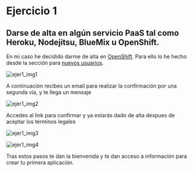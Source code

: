 # Ejercicio 1

## Darse de alta en algún servicio PaaS tal como Heroku, Nodejitsu, BlueMix u OpenShift.

En mi caso he decidido darme de alta en [OpenShift](https://www.openshift.com/). Para ello lo he hecho desde la sección para [nuevos usuarios](https://www.openshift.com/app/account/new).

![ejer1_img1](http://googledrive.com/host/0B5Yam2FWqtZPOUY1RGEyY1ZKLXM/Ejercicio1_1.png)

A continuación recibes un email para realizar la confirmación por una segunda vía, y te llega un mensaje

![ejer1_img2](http://googledrive.com/host/0B5Yam2FWqtZPOUY1RGEyY1ZKLXM/Ejercicio1_2.png)

Accedes al link para confirmar y ya estarás dado de alta despues de aceptar los términos legales

![ejer1_img3](http://googledrive.com/host/0B5Yam2FWqtZPOUY1RGEyY1ZKLXM/Ejercicio1_3.png)

![ejer1_img4](http://googledrive.com/host/0B5Yam2FWqtZPOUY1RGEyY1ZKLXM/Ejercicio1_4.png)

Tras estos pasos te dan la bienvenida y te dan acceso a información para crear tu primera aplicación.